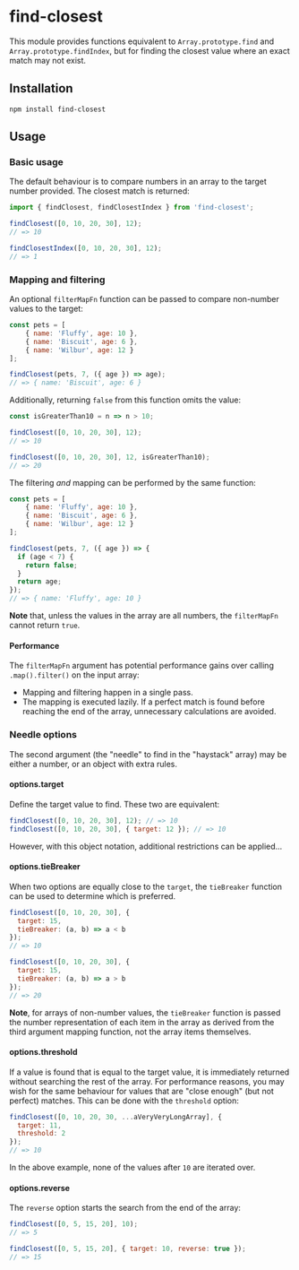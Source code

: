 # find-closest

This module provides functions equivalent to `Array.prototype.find` and `Array.prototype.findIndex`, but for finding the closest value where an exact match may not exist.

## Installation

`npm install find-closest`

## Usage

### Basic usage

The default behaviour is to compare numbers in an array to the target number provided. The closest match is returned:

```javascript
import { findClosest, findClosestIndex } from 'find-closest';

findClosest([0, 10, 20, 30], 12);
// => 10

findClosestIndex([0, 10, 20, 30], 12);
// => 1
```

### Mapping and filtering

An optional `filterMapFn` function can be passed to compare non-number values to the target:

```javascript
const pets = [
    { name: 'Fluffy', age: 10 },
    { name: 'Biscuit', age: 6 },
    { name: 'Wilbur', age: 12 }
];

findClosest(pets, 7, ({ age }) => age);
// => { name: 'Biscuit', age: 6 }
```

Additionally, returning `false` from this function omits the value:

```javascript
const isGreaterThan10 = n => n > 10;

findClosest([0, 10, 20, 30], 12);
// => 10

findClosest([0, 10, 20, 30], 12, isGreaterThan10);
// => 20
```

The filtering _and_ mapping can be performed by the same function:

```javascript
const pets = [
    { name: 'Fluffy', age: 10 },
    { name: 'Biscuit', age: 6 },
    { name: 'Wilbur', age: 12 }
];

findClosest(pets, 7, ({ age }) => {
  if (age < 7) {
    return false;
  }
  return age;
});
// => { name: 'Fluffy', age: 10 }
```

**Note** that, unless the values in the array are all numbers, the `filterMapFn` cannot return `true`.

#### Performance

The `filterMapFn` argument has potential performance gains over calling `.map().filter()` on the input array:

- Mapping and filtering happen in a single pass.
- The mapping is executed lazily. If a perfect match is found before reaching the end of the array, unnecessary calculations are avoided.

### Needle options

The second argument (the "needle" to find in the "haystack" array) may be either a number, or an object with extra rules.

#### options.target

Define the target value to find. These two are equivalent:

```javascript
findClosest([0, 10, 20, 30], 12); // => 10
findClosest([0, 10, 20, 30], { target: 12 }); // => 10
```

However, with this object notation, additional restrictions can be applied…

#### options.tieBreaker

When two options are equally close to the `target`, the `tieBreaker` function can be used to determine which is preferred.

```javascript
findClosest([0, 10, 20, 30], {
  target: 15,
  tieBreaker: (a, b) => a < b
});
// => 10

findClosest([0, 10, 20, 30], {
  target: 15,
  tieBreaker: (a, b) => a > b
});
// => 20
```

**Note**, for arrays of non-number values, the `tieBreaker` function is passed the number representation of each item in the array as derived from the third argument mapping function, not the array items themselves.

#### options.threshold

If a value is found that is equal to the target value, it is immediately returned without searching the rest of the array. For performance reasons, you may wish for the same behaviour for values that are "close enough" (but not perfect) matches. This can be done with the `threshold` option:

```javascript
findClosest([0, 10, 20, 30, ...aVeryVeryLongArray], {
  target: 11,
  threshold: 2
});
// => 10
```

In the above example, none of the values after `10` are iterated over.

#### options.reverse

The `reverse` option starts the search from the end of the array:

```javascript
findClosest([0, 5, 15, 20], 10);
// => 5

findClosest([0, 5, 15, 20], { target: 10, reverse: true });
// => 15
```
